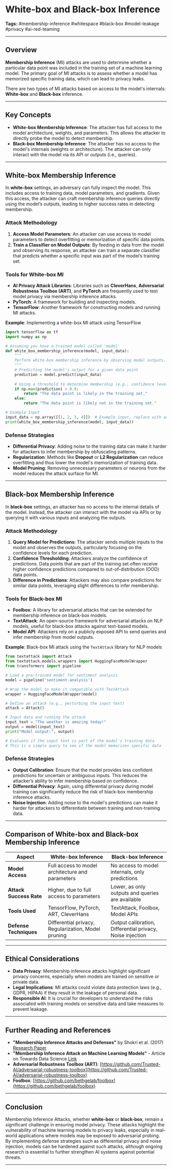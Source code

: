 # White-box and Black-box Inference

**Tags:** #membership-inference #whitespace #black-box #model-leakage #privacy #ai-red-teaming

---

## Overview

**Membership Inference** (MI) attacks are used to determine whether a particular data point was included in the training set of a machine learning model. The primary goal of MI attacks is to assess whether a model has memorized specific training data, which can lead to privacy leaks.

There are two types of MI attacks based on access to the model's internals: **White-box** and **Black-box** inference.

---

## Key Concepts

* **White-box Membership Inference**: The attacker has full access to the model architecture, weights, and parameters. This allows the attacker to directly probe the model to detect membership.
* **Black-box Membership Inference**: The attacker has no access to the model's internals (weights or architecture). The attacker can only interact with the model via its API or outputs (i.e., queries).

---

## White-box Membership Inference

In **white-box** settings, an adversary can fully inspect the model. This includes access to training data, model parameters, and gradients. Given this access, the attacker can craft membership inference queries directly using the model’s outputs, leading to higher success rates in detecting membership.

### Attack Methodology

1. **Access Model Parameters**: An attacker can use access to model parameters to detect overfitting or memorization of specific data points.
2. **Train a Classifier on Model Outputs**: By feeding in data from the model and observing its response, an attacker can train a separate classifier that predicts whether a specific input was part of the model’s training set.

### Tools for White-box MI

* **AI Privacy Attack Libraries**: Libraries such as **CleverHans**, **Adversarial Robustness Toolbox (ART)**, and **PyTorch** are frequently used to test model privacy via membership inference attacks.
* **PyTorch**: A framework for building and inspecting models.
* **TensorFlow**: Another framework for constructing models and running MI attacks.

**Example**: Implementing a white-box MI attack using TensorFlow

```python
import tensorflow as tf
import numpy as np

# Assuming you have a trained model called 'model'
def white_box_membership_inference(model, input_data):
    """
    Perform white-box membership inference by observing model outputs.
    """
    # Predicting the model's output for a given data point
    prediction = model.predict(input_data)
    
    # Using a threshold to determine membership (e.g., confidence level above 0.9)
    if np.max(prediction) > 0.9:
        return "The data point is likely in the training set."
    else:
        return "The data point is likely not in the training set."

# Example Input
input_data = np.array([[1, 2, 3, 4]])  # Example input, replace with actual data
print(white_box_membership_inference(model, input_data))
```

### Defense Strategies

* **Differential Privacy**: Adding noise to the training data can make it harder for attackers to infer membership by obfuscating patterns.
* **Regularization**: Methods like **Dropout** or **L2 Regularization** can reduce overfitting and thus lower the model's memorization of training data.
* **Model Pruning**: Removing unnecessary parameters or neurons from the model reduces the attack surface for MI.

---

## Black-box Membership Inference

In **black-box** settings, an attacker has no access to the internal details of the model. Instead, the attacker can interact with the model via APIs or by querying it with various inputs and analyzing the outputs.

### Attack Methodology

1. **Query Model for Predictions**: The attacker sends multiple inputs to the model and observes the outputs, particularly focusing on the confidence levels for each prediction.
2. **Confidence Thresholding**: Attackers analyze the confidence of predictions. Data points that are part of the training set often receive higher confidence predictions compared to out-of-distribution (OOD) data points.
3. **Difference in Predictions**: Attackers may also compare predictions for similar data points, leveraging slight differences to infer membership.

### Tools for Black-box MI

* **Foolbox**: A library for adversarial attacks that can be extended for membership inference on black-box models.
* **TextAttack**: An open-source framework for adversarial attacks on NLP models, useful for black-box attacks against text-based models.
* **Model API**: Attackers rely on a publicly exposed API to send queries and infer membership from model outputs.

**Example**: Black-box MI attack using the `TextAttack` library for NLP models

```python
from textattack import Attack
from textattack.models.wrappers import HuggingFaceModelWrapper
from transformers import pipeline

# Load a pre-trained model for sentiment analysis
model = pipeline('sentiment-analysis')

# Wrap the model to make it compatible with TextAttack
wrapper = HuggingFaceModelWrapper(model)

# Define an attack (e.g., perturbing the input text)
attack = Attack()

# Input data and running the attack
input_text = "The weather is amazing today!"
output = model(input_text)
print("Model output:", output)

# Evaluate if the input text is part of the model's training data
# This is a simple query to see if the model memorizes specific data
```

### Defense Strategies

* **Output Calibration**: Ensure that the model provides less confident predictions for uncertain or ambiguous inputs. This reduces the attacker’s ability to infer membership based on confidence.
* **Differential Privacy**: Again, using differential privacy during model training can significantly reduce the risk of black-box membership inference attacks.
* **Noise Injection**: Adding noise to the model's predictions can make it harder for attackers to differentiate between training and non-training data.

---

## Comparison of White-box and Black-box Membership Inference

| Aspect                  | White-box Inference                                 | Black-box Inference                                       |
| ----------------------- | --------------------------------------------------- | --------------------------------------------------------- |
| **Model Access**        | Full access to model architecture and parameters    | No access to model internals, only predictions            |
| **Attack Success Rate** | Higher, due to full access to parameters            | Lower, as only outputs and queries are available          |
| **Tools Used**          | TensorFlow, PyTorch, ART, CleverHans                | TextAttack, Foolbox, Model APIs                           |
| **Defense Techniques**  | Differential privacy, Regularization, Model pruning | Output calibration, Differential privacy, Noise injection |

---

## Ethical Considerations

* **Data Privacy**: Membership inference attacks highlight significant privacy concerns, especially when models are trained on sensitive or private data.
* **Legal Implications**: MI attacks could violate data protection laws (e.g., GDPR, HIPAA) if they result in the leakage of personal data.
* **Responsible AI**: It is crucial for developers to understand the risks associated with training models on sensitive data and take measures to prevent leakage.

---

## Further Reading and References

* **"Membership Inference Attacks and Defenses"** by Shokri et al. (2017) [Research Paper](https://arxiv.org/abs/1610.05820)
* **"Membership Inference Attack on Machine Learning Models"** - Article on Towards Data Science [Link](https://towardsdatascience.com/)
* **Adversarial Robustness Toolbox (ART)**: [https://github.com/Trusted-AI/adversarial-robustness-toolbox](https://github.com/Trusted-AI/adversarial-robustness-toolbox)
* **Foolbox**: [https://github.com/bethgelab/foolbox](https://github.com/bethgelab/foolbox)

---

## Conclusion

Membership Inference Attacks, whether **white-box** or **black-box**, remain a significant challenge in ensuring model privacy. These attacks highlight the vulnerability of machine learning models to privacy leaks, especially in real-world applications where models may be exposed to adversarial probing. By implementing defense strategies such as differential privacy and noise injection, models can be hardened against such attacks, although ongoing research is essential to further strengthen AI systems against potential threats.

---

